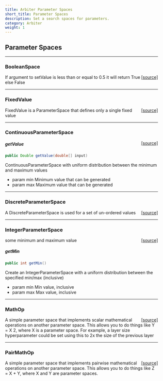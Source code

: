 ```yaml
---
title: Arbiter Parameter Spaces
short_title: Parameter Spaces
description: Set a search spaces for parameters.
category: Arbiter
weight: 1
---
```


## Parameter Spaces


---

### BooleanSpace
<span style="float:right;"> [[source]](https://github.com/deeplearning4j/deeplearning4j/tree/master/arbiter/arbiter-core/src/main/java/org/deeplearning4j/arbiter/optimize/parameter/BooleanSpace.java) </span>

If argument to setValue is less than or equal to 0.5 it will return True else False





---

### FixedValue
<span style="float:right;"> [[source]](https://github.com/deeplearning4j/deeplearning4j/tree/master/arbiter/arbiter-core/src/main/java/org/deeplearning4j/arbiter/optimize/parameter/FixedValue.java) </span>

FixedValue is a ParameterSpace that defines only a single fixed value





---

### ContinuousParameterSpace
<span style="float:right;"> [[source]](https://github.com/deeplearning4j/deeplearning4j/tree/master/arbiter/arbiter-core/src/main/java/org/deeplearning4j/arbiter/optimize/parameter/continuous/ContinuousParameterSpace.java) </span>



##### getValue 
```java
public Double getValue(double[] input) 
```


ContinuousParameterSpace with uniform distribution between the minimum and maximum values

- param min Minimum value that can be generated
- param max Maximum value that can be generated





---

### DiscreteParameterSpace
<span style="float:right;"> [[source]](https://github.com/deeplearning4j/deeplearning4j/tree/master/arbiter/arbiter-core/src/main/java/org/deeplearning4j/arbiter/optimize/parameter/discrete/DiscreteParameterSpace.java) </span>

A DiscreteParameterSpace is used for a set of un-ordered values





---

### IntegerParameterSpace
<span style="float:right;"> [[source]](https://github.com/deeplearning4j/deeplearning4j/tree/master/arbiter/arbiter-core/src/main/java/org/deeplearning4j/arbiter/optimize/parameter/integer/IntegerParameterSpace.java) </span>

some minimum and maximum value


##### getMin 
```java
public int getMin() 
```


Create an IntegerParameterSpace with a uniform distribution between the specified min/max (inclusive)

- param min Min value, inclusive
- param max Max value, inclusive





---

### MathOp
<span style="float:right;"> [[source]](https://github.com/deeplearning4j/deeplearning4j/tree/master/arbiter/arbiter-core/src/main/java/org/deeplearning4j/arbiter/optimize/parameter/math/MathOp.java) </span>

A simple parameter space that implements scalar mathematical operations on another parameter space. This allows you
to do things like Y = X  2, where X is a parameter space. For example, a layer size hyperparameter could be set
using this to 2x the size of the previous layer





---

### PairMathOp
<span style="float:right;"> [[source]](https://github.com/deeplearning4j/deeplearning4j/tree/master/arbiter/arbiter-core/src/main/java/org/deeplearning4j/arbiter/optimize/parameter/math/PairMathOp.java) </span>

A simple parameter space that implements pairwise mathematical operations on another parameter space. This allows you
to do things like Z = X + Y, where X and Y are parameter spaces.











